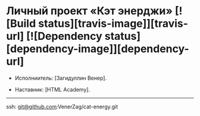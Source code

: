 # Личный проект «Кэт энерджи» [![Build status][travis-image]][travis-url] [![Dependency status][dependency-image]][dependency-url]

* Исполниитель: [Загидуллин Венер].

* Наставник: [HTML Academy].

---

ssh: git@github.com:VenerZag/cat-energy.git